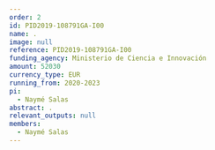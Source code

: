 ```yaml
---
order: 2
id: PID2019-108791GA-I00
name: .
image: null
reference: PID2019-108791GA-I00
funding_agency: Ministerio de Ciencia e Innovación
amount: 52030
currency_type: EUR
running_from: 2020-2023
pi:
  - Naymé Salas
abstract: .
relevant_outputs: null
members:
  - Naymé Salas
---
```

